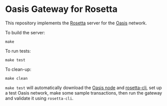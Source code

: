 # Oasis Gateway for Rosetta

This repository implements the [Rosetta][1] server for the [Oasis][0] network.

To build the server:

	make

To run tests:

	make test

To clean-up:

	make clean


`make test` will automatically download the [Oasis node][0] and [rosetta-cli][2],
set up a test Oasis network, make some sample transactions, then run the
gateway and validate it using `rosetta-cli`.

[0]: https://github.com/oasislabs/oasis-core
[1]: https://github.com/coinbase/rosetta-sdk-go
[2]: https://github.com/coinbase/rosetta-cli
